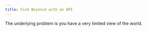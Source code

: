 ```yaml
---
title: Find Beyoncé with an API
---
```


The underlying problem is you have a very limited view of the world.





